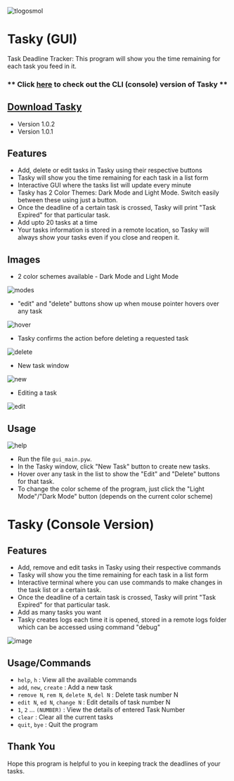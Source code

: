 ![tlogosmol](https://user-images.githubusercontent.com/68178267/155870910-63057524-5817-4ae1-9c21-79b90d0d16d6.png)
# Tasky (GUI)
Task Deadline Tracker:
This program will show you the time remaining for each task you feed in it.
### ** Click [here](https://github.com/AbhiK002/Tasky/tree/main/console_version) to check out the CLI (console) version of Tasky **

## [Download Tasky](https://github.com/AbhiK002/Tasky/releases)
- Version 1.0.2
- Version 1.0.1


## Features
- Add, delete or edit tasks in Tasky using their respective buttons
- Tasky will show you the time remaining for each task in a list form
- Interactive GUI where the tasks list will update every minute
- Tasky has 2 Color Themes: Dark Mode and Light Mode. Switch easily between these using just a button.
- Once the deadline of a certain task is crossed, Tasky will print "Task Expired" for that particular task.
- Add upto 20 tasks at a time
- Your tasks information is stored in a remote location, so Tasky will always show your tasks even if you close and reopen it.

## Images
- 2 color schemes available - Dark Mode and Light Mode

![modes](https://user-images.githubusercontent.com/68178267/158247840-6d14ab01-cb82-40be-9351-46d5dea032c9.png)

- "edit" and "delete" buttons show up when mouse pointer hovers over any task

![hover](https://user-images.githubusercontent.com/68178267/158247837-e3e6b5bc-7bc6-4b1b-b5d3-50503d42de31.png)

- Tasky confirms the action before deleting a requested task

![delete](https://user-images.githubusercontent.com/68178267/160482824-b15cbf01-26e4-4f54-a0cd-670ff7517978.png)

- New task window

![new](https://user-images.githubusercontent.com/68178267/158247842-df7f291a-2ed2-44ec-8481-0b3986217c03.png)

- Editing a task

![edit](https://user-images.githubusercontent.com/68178267/158247833-98cfe927-de8d-473f-b69c-05c82f68022f.png)

## Usage
![help](https://user-images.githubusercontent.com/68178267/160485795-411c9ccb-a133-4eea-a3ac-213c91ae2669.png)
- Run the file `gui_main.pyw`.
- In the Tasky window, click "New Task" button to create new tasks.
- Hover over any task in the list to show the "Edit" and "Delete" buttons for that task.
- To change the color scheme of the program, just click the "Light Mode"/"Dark Mode" button (depends on the current color scheme)

# Tasky (Console Version)

## Features
- Add, remove and edit tasks in Tasky using their respective commands
- Tasky will show you the time remaining for each task in a list form
- Interactive terminal where you can use commands to make changes in the task list or a certain task.
- Once the deadline of a certain task is crossed, Tasky will print "Task Expired" for that particular task.
- Add as many tasks you want
- Tasky creates logs each time it is opened, stored in a remote logs folder which can be accessed using command "debug"

![image](https://user-images.githubusercontent.com/68178267/206570119-b2f750cd-4784-4a77-89ad-fa7ffc9e761a.png)

## Usage/Commands
- `help`, `h` : View all the available commands
- `add`, `new`, `create` : Add a new task
- `remove N`, `rem N`, `delete N`, `del N` : Delete task number N
- `edit N`, `ed N`, `change N` : Edit details of task number N
- `1`, `2` ... `(NUMBER)` : View the details of entered Task Number
- `clear` : Clear all the current tasks
- `quit`, `bye` : Quit the program

## Thank You
Hope this program is helpful to you in keeping track the deadlines of your tasks.

